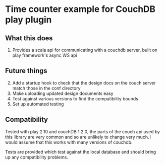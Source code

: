 Time counter example for CouchDB play plugin
============================================

What this does
--------------

1. Provides a scala api for communicating with a couchdb server, built on play framework's async WS api



Future things
-------------

2. Add a startup hook to check that the design docs on the couch server match those in the conf directory
3. Make uploading updated design documents easy
4. Test against various versions to find the compatibility bounds
5. Set up automated testing

Compatibility
-------------

Tested with play 2.10 and couchDB 1.2.0, the parts of the couch api used by this library are very common and so are unlikely to change very much. I would assume that this works with many versions of couchdb.

Tests are provided which test against the local database and should bring up any compatibility problems.
